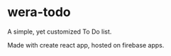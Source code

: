 # wera-todo
A simple, yet customized To Do list.

Made with create react app, hosted on firebase apps.